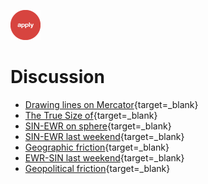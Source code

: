 ![apply](../../images/apply.png)  

# Discussion

- [Drawing lines on Mercator](https://geography.middlebury.edu/GEOG0150/images/01/_for_discussion.pdf){target=_blank}  
- [The True Size of](https://www.thetruesize.com/){target=_blank}
- [SIN-EWR on sphere](https://geography.middlebury.edu/GEOG0150/images/01/greatCircleRoute.png){target=_blank}
- [SIN-EWR last weekend](https://geography.middlebury.edu/GEOG0150/images/01/SIN-EWR.png){target=_blank}  
- [Geographic friction](https://earth.nullschool.net/#current/wind/isobaric/250hPa/orthographic){target=_blank}
- [EWR-SIN last weekend](https://geography.middlebury.edu/GEOG0150/images/01/EWR-SIN.png){target=_blank}  
- [Geopolitical friction](https://www.flightradar24.com/blog/russian-roundabout-how-flights-are-avoiding-russian-airspace/){target=_blank} 
